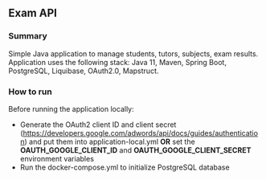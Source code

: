## Exam API
### Summary
Simple Java application to manage students, tutors, subjects, exam results.\
Application uses the following stack: Java 11, Maven, Spring Boot, PostgreSQL, Liquibase, OAuth2.0, Mapstruct.

### How to run
Before running the application locally:
- Generate the OAuth2 client ID and client secret (https://developers.google.com/adwords/api/docs/guides/authentication)
and put them into application-local.yml **OR** set the **OAUTH_GOOGLE_CLIENT_ID** and **OAUTH_GOOGLE_CLIENT_SECRET** environment
variables
- Run the docker-compose.yml to initialize PostgreSQL database